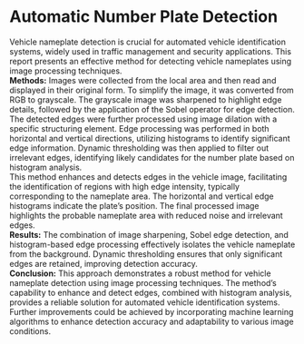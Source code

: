 <h1>Automatic Number Plate Detection</h1>


Vehicle nameplate detection is crucial for automated vehicle identification systems, widely used in traffic management and security applications. This report presents an effective method for detecting vehicle nameplates using image processing techniques.
<br>
<b>Methods:</b> Images were collected from the local area and then read and displayed in their original form. To simplify the image, it was converted from RGB to grayscale. The grayscale image was sharpened to highlight edge details, followed by the application of the Sobel operator for edge detection. The detected edges were further processed using image dilation with a specific structuring element. Edge processing was performed in both horizontal and vertical directions, utilizing histograms to identify significant edge information. Dynamic thresholding was then applied to filter out irrelevant edges, identifying likely candidates for the number plate based on histogram analysis.
<br>
This method enhances and detects edges in the vehicle image, facilitating the identification of regions with high edge intensity, typically corresponding to the nameplate area. The horizontal and vertical edge histograms indicate the plate’s position. The final processed image highlights the probable nameplate area with reduced noise and irrelevant edges.
<br>
<b>Results:</b> The combination of image sharpening, Sobel edge detection, and histogram-based edge processing effectively isolates the vehicle nameplate from the background. Dynamic thresholding ensures that only significant edges are retained, improving detection accuracy.
<br>
<b>Conclusion:</b> This approach demonstrates a robust method for vehicle nameplate detection using image processing techniques. The method’s capability to enhance and detect edges, combined with histogram analysis, provides a reliable solution for automated vehicle identification systems. Further improvements could be achieved by incorporating machine learning algorithms to enhance detection accuracy and adaptability to various image conditions.